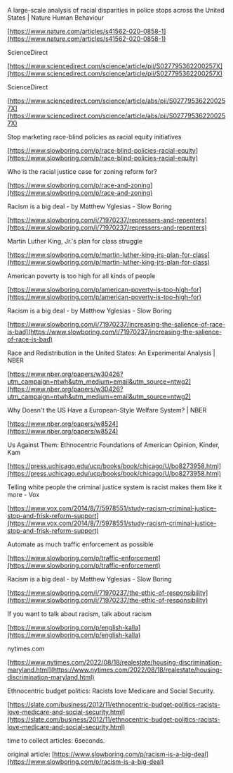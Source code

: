 A large-scale analysis of racial disparities in police stops across the United States | Nature Human Behaviour

[https://www.nature.com/articles/s41562-020-0858-1](https://www.nature.com/articles/s41562-020-0858-1)

ScienceDirect

[https://www.sciencedirect.com/science/article/pii/S027795362200257X](https://www.sciencedirect.com/science/article/pii/S027795362200257X)

ScienceDirect

[https://www.sciencedirect.com/science/article/abs/pii/S027795362200257X](https://www.sciencedirect.com/science/article/abs/pii/S027795362200257X)

Stop marketing race-blind policies as racial equity initiatives

[https://www.slowboring.com/p/race-blind-policies-racial-equity](https://www.slowboring.com/p/race-blind-policies-racial-equity)

Who is the racial justice case for zoning reform for?

[https://www.slowboring.com/p/race-and-zoning](https://www.slowboring.com/p/race-and-zoning)

Racism is a big deal - by Matthew Yglesias - Slow Boring 

[https://www.slowboring.com/i/71970237/repressers-and-repenters](https://www.slowboring.com/i/71970237/repressers-and-repenters)

Martin Luther King, Jr.'s plan for class struggle

[https://www.slowboring.com/p/martin-luther-king-jrs-plan-for-class](https://www.slowboring.com/p/martin-luther-king-jrs-plan-for-class)

American poverty is too high for all kinds of people 

[https://www.slowboring.com/p/american-poverty-is-too-high-for](https://www.slowboring.com/p/american-poverty-is-too-high-for)

Racism is a big deal - by Matthew Yglesias - Slow Boring 

[https://www.slowboring.com/i/71970237/increasing-the-salience-of-race-is-bad](https://www.slowboring.com/i/71970237/increasing-the-salience-of-race-is-bad)

Race and Redistribution in the United States: An Experimental Analysis | NBER

[https://www.nber.org/papers/w30426?utm_campaign=ntwh&utm_medium=email&utm_source=ntwg2](https://www.nber.org/papers/w30426?utm_campaign=ntwh&utm_medium=email&utm_source=ntwg2)

Why Doesn't the US Have a European-Style Welfare System? | NBER

[https://www.nber.org/papers/w8524](https://www.nber.org/papers/w8524)

Us Against Them: Ethnocentric Foundations of American Opinion, Kinder, Kam

[https://press.uchicago.edu/ucp/books/book/chicago/U/bo8273958.html](https://press.uchicago.edu/ucp/books/book/chicago/U/bo8273958.html)

Telling white people the criminal justice system is racist makes them like it more - Vox

[https://www.vox.com/2014/8/7/5978551/study-racism-criminal-justice-stop-and-frisk-reform-support](https://www.vox.com/2014/8/7/5978551/study-racism-criminal-justice-stop-and-frisk-reform-support)

Automate as much traffic enforcement as possible

[https://www.slowboring.com/p/traffic-enforcement](https://www.slowboring.com/p/traffic-enforcement)

Racism is a big deal - by Matthew Yglesias - Slow Boring 

[https://www.slowboring.com/i/71970237/the-ethic-of-responsibility](https://www.slowboring.com/i/71970237/the-ethic-of-responsibility)

If you want to talk about racism, talk about racism

[https://www.slowboring.com/p/english-kalla](https://www.slowboring.com/p/english-kalla)

nytimes.com

[https://www.nytimes.com/2022/08/18/realestate/housing-discrimination-maryland.html](https://www.nytimes.com/2022/08/18/realestate/housing-discrimination-maryland.html)

Ethnocentric budget politics: Racists love Medicare and Social Security.

[https://slate.com/business/2012/11/ethnocentric-budget-politics-racists-love-medicare-and-social-security.html](https://slate.com/business/2012/11/ethnocentric-budget-politics-racists-love-medicare-and-social-security.html)




time to collect articles: 6seconds.

original article: [https://www.slowboring.com/p/racism-is-a-big-deal](https://www.slowboring.com/p/racism-is-a-big-deal)
